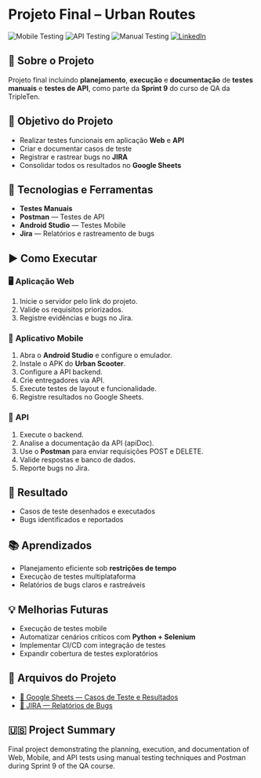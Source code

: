 # Projeto Final – Urban Routes

![Mobile Testing](https://img.shields.io/badge/Test-Mobile-blue)
![API Testing](https://img.shields.io/badge/Test-API-orange)
![Manual Testing](https://img.shields.io/badge/Test-Manual-green)
[![LinkedIn](https://img.shields.io/badge/LinkedIn-blue?style=flat&logo=linkedin)](https://www.linkedin.com/in/celia-bruno)


## 📌 Sobre o Projeto

Projeto final incluindo **planejamento**, **execução** e **documentação** de **testes manuais** e **testes de API**, como parte da **Sprint 9** do curso de QA da TripleTen.

## 🎯 Objetivo do Projeto

- Realizar testes funcionais em aplicação **Web** e **API**
- Criar e documentar casos de teste
- Registrar e rastrear bugs no **JIRA**
- Consolidar todos os resultados no **Google Sheets**

## 🔧 Tecnologias e Ferramentas

- **Testes Manuais**
- **Postman** — Testes de API
- **Android Studio** — Testes Mobile
- **Jira** — Relatórios e rastreamento de bugs


## ▶️ Como Executar

### 🖥️ **Aplicação Web**
1. Inicie o servidor pelo link do projeto.
2. Valide os requisitos priorizados.
3. Registre evidências e bugs no Jira.

### 📱 **Aplicativo Mobile**
1. Abra o **Android Studio** e configure o emulador.
2. Instale o APK do **Urban Scooter**.
3. Configure a API backend.
4. Crie entregadores via API.
5. Execute testes de layout e funcionalidade.
6. Registre resultados no Google Sheets.

### 🔗 **API**
1. Execute o backend.
2. Analise a documentação da API (apiDoc).
3. Use o **Postman** para enviar requisições POST e DELETE.
4. Valide respostas e banco de dados.
5. Reporte bugs no Jira.

## 🧾 Resultado

- Casos de teste desenhados e executados
- Bugs identificados e reportados

## 📚 Aprendizados

- Planejamento eficiente sob **restrições de tempo**
- Execução de testes multiplataforma
- Relatórios de bugs claros e rastreáveis

## 💡 Melhorias Futuras

- Execução de testes mobile
- Automatizar cenários críticos com **Python + Selenium**
- Implementar CI/CD com integração de testes
- Expandir cobertura de testes exploratórios

## 📂 Arquivos do Projeto

- [📄 Google Sheets — Casos de Teste e Resultados](https://docs.google.com/spreadsheets/d/1MuwSuT8ikvj0gB_-VyPFHDlBu_5PhU2vpsQotS5V6hs/edit?usp=sharing)
- [🐞 JIRA — Relatórios de Bugs](https://celiadepaivabruno.atlassian.net/jira/software/c/projects/S9/issues?jql=project%20%3D%20%22S9%22%20ORDER%20BY%20created%20DESC)

## 🇺🇸 Project Summary

Final project demonstrating the planning, execution, and documentation of Web, Mobile, and API tests using manual testing techniques and Postman during Sprint 9 of the QA course.

